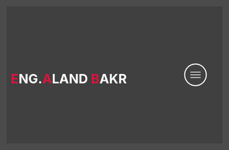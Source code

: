 <!DOCTYPE html>
<html lang="en">

<head>
  <meta charset="UTF-8">
  <meta name="viewport" content="width=device-width, initial-scale=1.0">
  <title>My Website</title>
</head>
<body>
    <style>

* {
	padding: 0;
	margin: 0;
	box-sizing: border-box;
}
html {
	font-size: 10px;
	font-family: 'Montserrat', sans-serif;
	scroll-behavior: smooth;
}
a {
	text-decoration: none;
}
.container {
	min-height: 100vh;
	width: 100%;
	display: flex;
	align-items: center;
	justify-content: center;
}
img {
	height: 100%;
	width: 100%;
	object-fit: cover;
}
p {
	color: black;
	font-size: 1.4rem;
	margin-top: 5px;
	line-height: 2.5rem;
	font-weight: 300;
	letter-spacing: 0.05rem;
}
.section-title {
	font-size: 4rem;
	font-weight: 300;
	color: black;
	margin-bottom: 10px;
	text-transform: uppercase;
	letter-spacing: 0.2rem;
	text-align: center;
}
.section-title span {
	color: crimson;
}

.cta {
	display: inline-block;
	padding: 10px 30px;
	color: white;
	background-color: transparent;
	border: 2px solid crimson;
	font-size: 2rem;
	text-transform: uppercase;
	letter-spacing: 0.1rem;
	margin-top: 30px;
	transition: 0.3s ease;
	transition-property: background-color, color;
}
.cta:hover {
	
	background-color: crimson;
	color: white;
}
.brand h1 {
	font-size: 3rem;
	text-transform: uppercase;
	color: white;
}
.brand h1 span {
	color: crimson;
}


#header {
	position: fixed;
	z-index: 1000;
	left: 0;
	top: 0;
	width: 100vw;
	height: auto;
}
#header .header {
	min-height: 8vh;
	background-color: rgba(31, 30, 30, 0.24);
	transition: 0.3s ease background-color;
}
#header .nav-bar {
	display: flex;
	align-items: center;
	justify-content: space-between;
	width: 100%;
	height: 100%;
	max-width: 1300px;
	padding: 0 10px;
}
#header .nav-list ul {
	list-style: none;
	position: absolute;
	background-color: rgb(31, 30, 30);
	width: 100vw;
	height: 100vh;
	left: 100%;
	top: 0;
	display: flex;
	flex-direction: column;
	justify-content: center;
	align-items: center;
	z-index: 1;
	overflow-x: hidden;
	transition: 0.5s ease left;
}
#header .nav-list ul.active {
	left: 0%;
}
#header .nav-list ul a {
	font-size: 2.5rem;
	font-weight: 500;
	letter-spacing: 0.2rem;
	text-decoration: none;
	color: white;
	text-transform: uppercase;
	padding: 20px;
	display: block;
}
#header .nav-list ul a::after {
	content: attr(data-after);
	position: absolute;
	top: 50%;
	left: 50%;
	transform: translate(-50%, -50%) scale(0);
	color: rgba(240, 248, 255, 0.021);
	font-size: 13rem;
	letter-spacing: 50px;
	z-index: -1;
	transition: 0.3s ease letter-spacing;
}
#header .nav-list ul li:hover a::after {
	transform: translate(-50%, -50%) scale(1);
	letter-spacing: initial;
}
#header .nav-list ul li:hover a {
	color: crimson;
}
#header .hamburger {
	height: 60px;
	width: 60px;
	display: inline-block;
	border: 3px solid white;
	border-radius: 50%;
	position: relative;
	display: flex;
	align-items: center;
	justify-content: center;
	z-index: 100;
	cursor: pointer;
	transform: scale(0.8);
	margin-right: 20px;
}

#header .hamburger:after {
	position: absolute;
	content: '';
	height: 100%;
	width: 100%;
	border-radius: 50%;
	border: 3px solid white;
	animation: hamburger_puls 1s ease infinite;
}
#header .hamburger .bar {
	height: 2px;
	width: 30px;
	position: relative;
	background-color: white;
	z-index: -1;
}
#header .hamburger .bar::after,
#header .hamburger .bar::before {
	content: '';
	position: absolute;
	height: 100%;
	width: 100%;
	left: 0;
	background-color: white;
	transition: 0.3s ease;
	transition-property: top, bottom;
}
#header .hamburger .bar::after {
	top: 8px;
}
#header .hamburger .bar::before {
	bottom: 8px;
}
#header .hamburger.active .bar::before {
	bottom: 0;
}
#header .hamburger.active .bar::after {
	top: 0;
}

#hero {
	background-image: url('images/10.jpg');
	background-size: cover;
	background-position: top center;
	position: relative;
	z-index: 1;
}
#hero::after {
	content: '';
	position: absolute;
	left: 0;
	top: 0;
	height: 100%;
	width: 100%;
	background-color: black;
	opacity: 0.7;
	z-index: -1;
}
#hero .hero {
	max-width: 1200px;
	margin: 0 auto;
	padding: 0 50px;
	justify-content: flex-start;
}
#hero h1 {
	display: block;
	width: fit-content;
	font-size: 4rem;
	position: relative;
	color: transparent;
	animation: text_reveal 0.5s ease forwards;
	animation-delay: 1s;
}
#hero h1:nth-child(1) {
	animation-delay: 1s;
}
#hero h1:nth-child(2) {
	animation-delay: 2s;
}
#hero h1:nth-child(3) {
	animation: text_reveal_name 0.5s ease forwards;
	animation-delay: 3s;
}
#hero h1 span {
	position: absolute;
	top: 0;
	left: 0;
	height: 100%;
	width: 0;
	background-color: crimson;
	animation: text_reveal_box 1s ease;
	animation-delay: 0.5s;
}
#hero h1:nth-child(1) span {
	animation-delay: 0.5s;
}
#hero h1:nth-child(2) span {
	animation-delay: 1.5s;
}
#hero h1:nth-child(3) span {
	animation-delay: 2.5s;
}


#services .services {
	flex-direction: column;
	text-align: center;
	max-width: 10px;
	margin: 0 auto;
	padding: 100px 0;
}
#services .service-top {
	padding: 150px 0px 0px 0px;
	max-width: 500px;
	margin: 0 auto;
}
#services .service-bottom {
	display: flex;
	align-items: center;
	justify-content: center;
	flex-wrap: wrap;
	margin-top: 50px;
}
#services .service-item {
    flex-basis: 80%;
    display: flex;
    align-items: center;
    justify-content: center;
    flex-direction: column;
    padding: 30px;
    border-radius: 10px;
    background-size: cover;
    margin: 10px 5%;
    position: relative;
    z-index: 1;
    overflow: visible; 
}

#services .service-item::after {
	content: 'left';
	position: absolute;
	left: 0;
	top: 0;
	height: 100%;
	width: 100%;
	background-image: linear-gradient(60deg, #29323c 0%, #485563 100%);
	opacity: 0.9;
	z-index: -1;
}
#services .service-bottom .icon {
	height: 80px;
	width: 80px;
	margin-bottom: 20px;

}
#services .service-item h2 {
	font-size: 2rem;
	color: white;
	margin-bottom: 10px;
	text-transform: uppercase;
}
#services .service-item p {
	color: white;
	text-align: left;
}

#projects .projects {
	flex-direction: column;
	max-width: 1200px;
	margin: 0 auto;
	padding: 100px 0;
}
#projects .projects-header h1 {
	margin-bottom: 50px;
}
#projects .all-projects {
	display: flex;
	align-items: center;
	justify-content: center;
	flex-direction: column;
}
#projects .project-item {
	display: flex;
	align-items: center;
	justify-content: center;
	flex-direction: column;
	width: 80%;
	margin: 20px auto;
	overflow: hidden;
	border-radius: 10px;
}
#projects .project-info {
	padding: 30px;
	flex-basis: 50%;
	height: 100%;
	display: flex;
	align-items: flex-start;
	justify-content: center;
	flex-direction: column;
	background-image: linear-gradient(60deg, #29323c 0%, #485563 100%);
	color: white;
}
#projects .project-info h1 {
	font-size: 4rem;
	font-weight: 500;
}
#projects .project-info h2 {
	font-size: 1.8rem;
	font-weight: 500;
	margin-top: 10px;
}
#projects .project-info p {
	color: white;
}
#projects .project-img {
	flex-basis: 50%;
	height: 200px;
	overflow: hidden;
	position: relative;
}
#projects .project-img:after {
	content: '';
	position: absolute;
	left: 0;
	top: 0;
	height: 100%;
	width: 100%;
	background-image: linear-gradient(60deg, #29323c 0%, #485563 100%);
	opacity: 0.7;
}
#projects .project-img img {
	transition: 0.3s ease transform;
}
#projects .project-item:hover .project-img img {
	transform: scale(1.1);
}

#about .about {
	flex-direction: column-reverse;
	text-align: center;
	max-width: 1200px;
	margin: 0 auto;
	padding: 100px 20px;
}
#about .col-left {
	width: 250px;
	height: 360px;
}
#about .col-right {
	width: 100%;
}
#about .col-right h2 {
	font-size: 1.8rem;
	font-weight: 500;
	letter-spacing: 0.2rem;
	margin-bottom: 10px;
}
#about .col-right p {
	margin-bottom: 20px;
}
#about .col-right .cta {
	color: black;
	margin-bottom: 50px;
	padding: 10px 20px;
	font-size: 2rem;
}
#about .col-left .about-img {
	height: 100%;
	width: 100%;
	position: relative;
	border: 10px solid white;
}
#about .col-left .about-img::after {
	content: '';
	position: absolute;
	left: -33px;
	top: 19px;
	height: 98%;
	width: 98%;
	border: 7px solid crimson;
	z-index: -1;
}
#contact .contact {
  flex-direction: column;
  max-width: 1200px;
  margin: 0 auto;
  width: 90%;
}

#contact .contact-items {
  width: 100%;
}

#contact .contact-item {
  width: 80%;
  margin: 30px auto;
  padding: 30px ;
  text-align: center;
  border-radius: 10px;
  display: flex;
  justify-content: center;
  align-items: center;
  flex-direction: column;
  box-shadow: 0 0 18px 0 #0000002c;
  transition: 0.3s ease box-shadow;
}

#contact .contact-item:hover {
  box-shadow: 0 0 5px 0 #0000002c;
}

#contact .icon {
  width: 70px;
  margin-bottom: 10px;
  display: inline-block; 
}

#contact .contact-info h1 {
  font-size: 2.5rem;
  font-weight: 500;
  margin-bottom: 5px;
}

#contact .contact-info h2 {
  font-size: 1.3rem;
  line-height: 2rem;
  font-weight: 500;
}


#footer {
	background-image: linear-gradient(60deg, #29323c 0%, #485563 100%);
}
#footer .footer {
	min-height: 200px;
	flex-direction: column;
	padding-top: 50px;
	padding-bottom: 10px;
}
#footer h2 {
	color: white;
	font-weight: 500;
	font-size: 1.8rem;
	letter-spacing: 0.1rem;
	margin-top: 10px;
	margin-bottom: 10px;
}
#footer .social-icon {
	display: flex;
	margin-bottom: 30px;
}
#footer .social-item {
	height: 50px;
	width: 50px;
	margin: 0 5px;
}
#footer .social-item img {
	filter: grayscale(1);
	transition: 0.3s ease filter;
}
#footer .social-item:hover img {
	filter: grayscale(0);
}
#footer p {
	color: white;
	font-size: 1.3rem;
}

@keyframes hamburger_puls {
	0% {
		opacity: 1;
		transform: scale(1);
	}
	100% {
		opacity: 0;
		transform: scale(1.4);
	}
}
@keyframes text_reveal_box {
	50% {
		width: 100%;
		left: 0;
	}
	100% {
		width: 0;
		left: 100%;
	}
}
@keyframes text_reveal {
	100% {
		color: white;
	}
}
@keyframes text_reveal_name {
	100% {
		color: crimson;
		font-weight: 500;
	}
}

@media only screen and (min-width: 768px) {
	.cta {
		font-size: 2.5rem;
		padding: 20px 60px;
	}
	h1.section-title {
		font-size: 6rem;
	}

	#hero h1 {
		font-size: 7rem;
	}

	#services .service-bottom .service-item {
		flex-basis: 45%;
		margin: 2.5%;
	}
	
	#projects .project-item {
		flex-direction: row;
	}
	#projects .project-item:nth-child(even) {
		flex-direction: row-reverse;
	}
	#projects .project-item {
		height: 400px;
		margin: 0;
		width: 100%;
		border-radius: 0;
	}
	#projects .all-projects .project-info {
		height: 100%;
	}
	#projects .all-projects .project-img {
		height: 100%;
	}

	#about .about {
		flex-direction: row;
	}
	#about .col-left {
		width: 600px;
		height: 400px;
		padding-left: 60px;
	}
	#about .about .col-left .about-img::after {
		left: -45px;
		top: 34px;
		height: 98%;
		width: 98%;
		border: 10px solid crimson;
	}
	#about .col-right {
		text-align: left;
		padding: 30px;
	}
	#about .col-right h1 {
		text-align: left;
	}
	
	#contact .contact {
		flex-direction: column;
		padding: 100px 0;
		align-items: center;
		justify-content: center;
		min-width: 20vh;
	}
	#contact .contact-items {
		width: 100%;
		display: flex;
		flex-direction: row;
		justify-content: space-evenly;
		margin: 0;
	}
	#contact .contact-item {
		width: 30%;
		margin: 0;
		flex-direction: row;
	}
	#contact .contact-item .icon {
		height: 100px;
		width: 100px;
	}
	#contact .contact-item .icon img {
		object-fit: contain;
	}
	#contact .contact-item .contact-info {
		width: 100%;
		text-align: left;
		padding-left: 20px;
	}
	
}

@media only screen and (min-width: 1200px) {
	#header .hamburger {
		display: none;
	}
	#header .nav-list ul {
		position: initial;
		display: block;
		height: auto;
		width: fit-content;
		background-color: transparent;
	}
	#header .nav-list ul li {
		display: inline-block;
	}
	#header .nav-list ul li a {
		font-size: 1.8rem;
	}
	#header .nav-list ul a:after {
		display: none;
	}

	#services .service-bottom .service-item {
		flex-basis: 22%;
		margin: 1.5%;
	}
	.downloadbutton {
            display: inline-block;
            padding: 10px 30px;
            color: rgb(255, 255, 255);
            background-color: transparent;
            border: 2px solid crimson;
            font-size: 1rem;
            text-transform: uppercase;
            letter-spacing: 0.1rem;
            margin-top: 30px;
            transition: 0.3s ease;
            transition-property: background-color, color;
            width: 150px;
            height: 50px;
            text-align: center; 
            cursor: pointer; 
        }
		.downloadbutton:hover {
            background-color: crimson;
       
        }
      }
   </style>
  
  <section id="header">
    <div class="header container" >
      <div class="nav-bar">
        <div class="brand">
          <a href="#hero">
            <h1><span>E</span>ng.<span>A</span>land <span>B</span>akr</h1>
          </a>
        </div>
        <div class="nav-list"  >
          <div class="hamburger" >
            <div class="bar" ></div>
          </div>
          <ul>
            <li><a href="#hero" data-after="Home">Home</a></li>
            <li><a href="#services" data-after="Service">Services</a></li>
            <li><a href="#projects" data-after="Projects">Projects</a></li>
            <li><a href="#about" data-after="About">About</a></li>
            <li><a href="#contact" data-after="Contact">Contact</a></li>
          </ul>
        </div>
      </div>
    </div>
  </section>
 
  <section id="hero">
    <div class="hero container">
      <div>
        <h1>Hello, <span></span></h1>
        <h1>My Name is <span></span></h1>
        <h1>Aland <span></span></h1>
	</div>
    </div>
  </section>

  <section id="services">
 
      <div class="service-top">
        <h1 class="section-title">Serv<span>I</span>ces</h1>
        <p>In my career, I've consistently excelled in delivering diverse services, 
			specializing in effective project management, insightful data analysis, 
			and top-notch customer service. My skills extend to optimizing processes and enhancing efficiency.
			 Whether leading teams or collaborating, I'm dedicated to providing value and contributing to operational success.</p>
      </div>
      <div class="service-bottom">
        <div class="service-item">
          <div class="icon"><img src="images/11.png" /></div>
          <h2>Technical Skills</h2>
          <p> 
			I possess a robust and extensive set of technical skills in network management and administration, 
			reflecting a profound understanding and proficiency in overseeing the smooth functioning and security of intricate networking infrastructures.
			 My expertise encompasses a wide range of tasks and responsibilities,
			 ensuring the seamless operation, optimization, and protection of networks within diverse and dynamic environments.<br><br></p>
        </div>
        <div class="service-item">
          <div class="icon"><img src="images/12.png" /></div>
          <h2>Soft Skills</h2>
          <p>
			I'm skilled in creative problem-solving and innovative design thinking, with a knack for clear communication and effective collaboration.
			 I thrive in fast-paced environments, leading teams to deliver high-quality designs on time.
			  My approach is driven by empathy, resulting in solutions that deeply resonate with users.
			   I excel under pressure, consistently delivering exceptional design work with a focus on excellence.
			   <br><br></p>
        </div>
        <div class="service-item">
          <div class="icon"><img src="images/13.png" /></div>
          <h2>Certifications</h2>
          <p>
			I'm a third-stage Information System Engineering student with a focus on system architecture and software development.
			 I also hold a CCNA certificate, highlighting my expertise in Cisco networking, including device configuration and network security.
			 My combined academic and technical background positions me as a versatile professional in information systems and networking.<br><br><br><br></p>
       
        </div>
      </div>
    </div>
  </section>
  
  <section id="projects">
    <div class="projects container">
      <div class="projects-header">
        <h1 class="section-title">Recent <span>Projects</span></h1>
      </div>
      <div class="all-projects">
        <div class="project-item">
          <div class="project-info">
            <h1>Simple Connections</h1>
            <h2>networking engineer is love</h2>
            <p>Humanity and networks have a close connection that has changed over time.
				 From old ways of talking to today's internet and social media, how we communicate and connect has transformed a lot. 
				 for that i have a project are designed Simple Connections.</p>
				 <P>To See My Project Click At :</P>
				 <object type="application/x-pkt" data="C:\Users\sedrfgh\Desktop\portfolio\projects\Simple Connection.pkt" width="100%" height="600px">
                <a href="C:\Users\sedrfgh\Desktop\portfolio\projects\Simple Connection.pkt"> <button class="downloadbutton">Download</button> </a>
            </object>
          </div>
          <div class="project-img">
            <img  src="images/1.jpg" alt="img">
          </div>
        </div>
        <div class="project-item">
          <div class="project-info">
            <h1>Smart Home</h1>
            <h2>networking engineer is Love</h2>
            <p>In today's digital age, the smart home is a marvel of convenience and efficiency.
				 With a structured network comprising a server, wireless router, 
				 and various wireless devices like laptops, fans, lamps, doors, and garage doors, 
				we have unprecedented control over our environment. For that i have an Smart Home design</p>
				<P>To See My Project Click At :</P>
				<object type="application/x-pkt" data="C:\Users\sedrfgh\Desktop\portfolio\projects\SMART HOME.pkt" width="100%" height="600px">
                <a href="C:\Users\sedrfgh\Desktop\portfolio\projects\SMART HOME.pkt"> <button class="downloadbutton">Download</button> </a>
               </object>
			</div>
          <div class="project-img">
            <img src="images/2.jpg" alt="img">
          </div>
        </div>
        <div class="project-item">
          <div class="project-info">
            <h1>Telecommunication Architecture</h1>
            <h2>networking engineer is Love</h2>
            <p>Telecommunication is the lifeblood of our connected world, 
				seamlessly linking individuals and societies across vast distances. 
				At its core lies a sophisticated infrastructure comprising networks, 
				satellites, and devices, 
				all working in concert to facilitate communication.and there the big local telecommunication system</p>
				<P>To See My Project Click At :</P>
				<object type="application/x-pkt" data="C:\Users\sedrfgh\Desktop\portfolio\projects\Telecommunication Systems.pkt" width="100%" height="600px">
                <a href="C:\Users\sedrfgh\Desktop\portfolio\projects\Telecommunication Systems.pkt"><button class="downloadbutton">Download</button> </a>
               </object>
			  
          </div>
          <div class="project-img">
            <img src="images\3.jpg" alt="img">
          </div>
        </div>
        <div class="project-item">
          <div class="project-info">
            <h1>College Network</h1>
            <h2>networking engineer is Love</h2>
            <p>Within the bustling hub of higher education,
				 the college network stands as the digital backbone,
				  fueling learning, collaboration, and innovation.
				   It comprises a sophisticated infrastructure of servers,
				    routers, switches, and wireless access points,
				 all meticulously designed to support the academic endeavors of students and faculty alike.</p>
				 <P>To See My Project Click At :</P>
			                <object type="application/x-pkt" data="C:\Users\sedrfgh\Desktop\portfolio\projects\College Network.pkt" width="100%" height="600px">
                <a href="C:\Users\sedrfgh\Desktop\portfolio\projects\College Network.pkt"> <button class="downloadbutton">Download</button> </a>
               </object>
          </div>
          <div class="project-img">
            <img src="images/4.jpg" alt="img">
          </div>
        </div>
       
        </div>
      </div>
    </div>
  </section>

  <section id="about">
    <div class="about container">
      <div class="col-left">
        <div class="about-img">
          <img src="images/5.jpg"  alt="img">
        </div>
      </div>
	  <div class="col-right">
		<h1 class="section-title">About <span>me</span></h1>
		<h2>Network Engineer</h2>
		<p>Hi there! I'm Aland Bakr Salam, 
			a network engineer with a knack for problem-solving and a passion for design engineering. 
			Currently studying at Erbil Polytechnic University, I'm all about hands-on learning. 
			From setting up networks to optimizing and securing them, I'm your go-to guy. 
			Check out my portfolio to see my projects and skills in action. 
			Let's connect and explore the exciting world of technology together! Thanks for stopping by!</p>
			
			<a href="images/Resume.pdf" download="My_Resume.pdf" class="cta">Show CV</a>
 <br><br>


      </div>
    </div>

  </section>
 
  <section id="contact">
	<div class="contact container">
	  <h1 class="section-title">Contact <span>info</span></h1>
	  <div class="contact-items">
		<div class="contact-item">
		  <div class="icon"><img src="images/6.png" /></div>
		  <div class="contact-info">
			<h1><b>Telegram</b></h1>
			<h2>07500806687</h2>
			<h2><u><a href="https://t.me/Aland_bakr_salam" target="_blank">Click at me</a></u></h2>
		  </div>
		</div>
		<div class="contact-item">
		  <div class="icon"><img src="images/7.png" /></div>
		  <div class="contact-info">
			<h1><b>Email</b></h1>
			<h2>thek99705@gmail.com</h2>
			<h2>alandbakr@gmail.com</h2>
		  </div>
		</div>
		<div class="contact-item">
		  <div class="icon"><img src="images/8.png" /></div>
		  <div class="contact-info">
			<h1><b>Calling</b></h1>
			<h2>07500806687</h2>
			<h2>07768974047*</h2>

		</div>
		</div>
	  </div>
	 </div>
  </section>
  
  


  <section id="footer">
    <div class="footer container">
      <div class="brand">
		<h1><span>E</span>ng.<span>A</span>land <span>B</span>akr</h1>
	</div>
      <h2>To see my content closely click on the buttom icon</h2>
      <div class="social-icon " id="1" >
        <div class="social-item">
			 <a  href="https://www.linkedin.com/in/eng-aland-bakr-6abb5a2b7/"><img src="images/9.png" /></a>
		 </div>
      </div>
    </div>
  </section>
 

  <script >
const hamburger = document.querySelector('.header .nav-bar .nav-list .hamburger');
const mobile_menu = document.querySelector('.header .nav-bar .nav-list ul');
const menu_item = document.querySelectorAll('.header .nav-bar .nav-list ul li a');
const header = document.querySelector('.header.container');

hamburger.addEventListener('click', () => {
	hamburger.classList.toggle('active');
	mobile_menu.classList.toggle('active');});

document.addEventListener('scroll', () => {
	var scroll_position = window.scrollY;
	if (scroll_position > 250) {
		header.style.backgroundColor = '#29323c';} else {
		header.style.backgroundColor = 'transparent';
	}});

menu_item.forEach((item) => {
	item.addEventListener('click', () => {
		hamburger.classList.toggle('active');
		mobile_menu.classList.toggle('active');
	});});
  </script>
</body>

</html>
